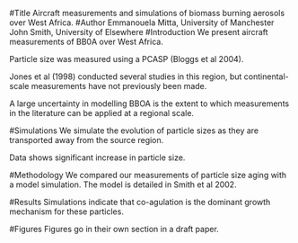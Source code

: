#Title
Aircraft measurements and simulations  of biomass burning aerosols over West Africa. 
#Author 
Emmanouela Mitta, University of Manchester
John Smith, University of Elsewhere
#Introduction
We present aircraft measurements of BB0A over West Africa.

Particle size was measured using a PCASP (Bloggs et al 2004).

Jones et al (1998) conducted several studies in this region,  but continental-scale measurements have not previously been made.

A large uncertainty in modelling BBOA is the extent to which measurements in the literature can be applied at a regional scale.


#Simulations
We simulate the evolution of particle sizes as they are transported away from the source region.


Data shows significant increase in particle size.

#Methodology
We compared our measurements of particle size aging with a model simulation. The model is detailed in Smith et al 2002. 

#Results
Simulations indicate that co-agulation is the dominant growth mechanism for these particles.

#Figures
Figures go in their own section in a draft paper.
